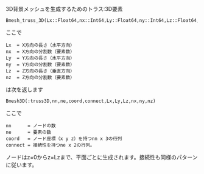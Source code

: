 3D背景メッシュを生成するためのトラス:3D要素

```
Bmesh_truss_3D(Lx::Float64,nx::Int64,Ly::Float64,ny::Int64,Lz::Float64,nz::Int64)
```

ここで

```
Lx  = X方向の長さ（水平方向）
nx  = X方向の分割数（要素数）
Ly  = Y方向の長さ（水平方向）
ny  = Y方向の分割数（要素数）
Lz  = Z方向の長さ（垂直方向）
nz  = Z方向の分割数（要素数）
```

は次を返します

```
Bmesh3D(:truss3D,nn,ne,coord,connect,Lx,Ly,Lz,nx,ny,nz)
```

ここで

```
nn      = ノードの数 
ne      = 要素の数
coord   = ノード座標（x y z）を持つnn x 3の行列 
connect = 接続性を持つne x 2の行列。
```

ノードはz=0からz=Lzまで、平面ごとに生成されます。接続性も同様のパターンに従います。
